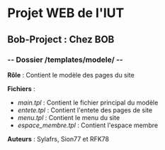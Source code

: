 # Projet WEB de l'IUT
## Bob-Project : Chez BOB
### -- Dossier /templates/modele/ --

**Rôle** : Contient le modèle des pages du site

**Fichiers** :

* *main.tpl* : Contient le fichier principal du modèle
* *entete.tpl* : Contient l'entete des pages de site
* *menu.tpl* : Contient le menu du site
* *espace_membre.tpl* : Contient l'espace membre

**Auteurs** :
Sylafrs, Sion77 et RFK78